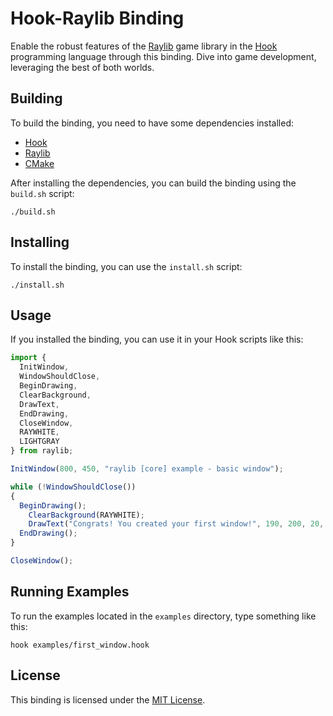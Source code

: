 
# Hook-Raylib Binding

Enable the robust features of the [Raylib](https://www.raylib.com) game library in the [Hook](https://github.com/fabiosvm/hook-lang) programming language through this binding. Dive into game development, leveraging the best of both worlds.

## Building

To build the binding, you need to have some dependencies installed:

- [Hook](https://github.com/fabiosvm/hook-lang)
- [Raylib](https://www.raylib.com)
- [CMake](https://cmake.org)

After installing the dependencies, you can build the binding using the `build.sh` script:

```
./build.sh
```

## Installing

To install the binding, you can use the `install.sh` script:

```
./install.sh
```

## Usage

If you installed the binding, you can use it in your Hook scripts like this:

```js
import {
  InitWindow,
  WindowShouldClose,
  BeginDrawing,
  ClearBackground,
  DrawText,
  EndDrawing,
  CloseWindow,
  RAYWHITE,
  LIGHTGRAY
} from raylib;

InitWindow(800, 450, "raylib [core] example - basic window");

while (!WindowShouldClose())
{
  BeginDrawing();
    ClearBackground(RAYWHITE);
    DrawText("Congrats! You created your first window!", 190, 200, 20, LIGHTGRAY);
  EndDrawing();
}

CloseWindow();
```

## Running Examples

To run the examples located in the `examples` directory, type something like this:

```
hook examples/first_window.hook
```

## License

This binding is licensed under the [MIT License](LICENSE).
